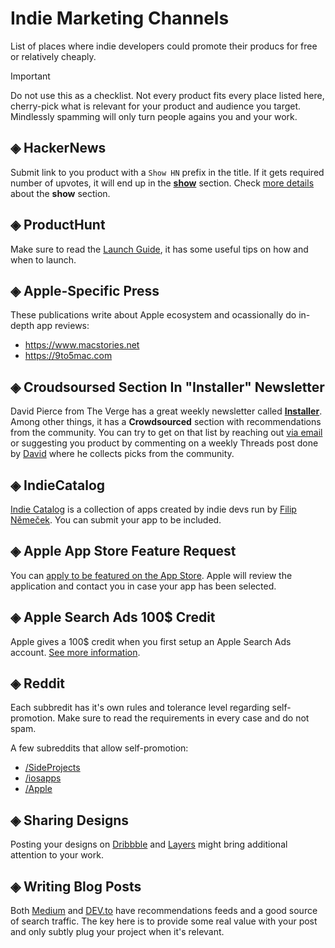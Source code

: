 # Indie Marketing Channels
List of places where indie developers could promote their producs for free or relatively cheaply.

> [!IMPORTANT]
> Do not use this as a checklist. Not every product fits every place listed here, cherry-pick what is relevant for your product and audience you target. Mindlessly spamming will only turn people agains you and your work.

## ◈ HackerNews

Submit link to you product with a `Show HN` prefix in the title. If it gets required number of upvotes, it will end up in the [**show**](https://news.ycombinator.com/show) section. Check [more details](https://news.ycombinator.com/showhn.html) about the **show** section.

## ◈ ProductHunt

Make sure to read the [Launch Guide](https://www.producthunt.com/launch), it has some useful tips on how and when to launch.

## ◈ Apple-Specific Press

These publications write about Apple ecosystem and ocassionally do in-depth app reviews:
* https://www.macstories.net
* https://9to5mac.com

## ◈ Croudsoursed Section In "Installer" Newsletter

David Pierce from The Verge has a great weekly newsletter called [**Installer**](https://www.theverge.com/installer-newsletter). Among other things, it has a **Crowdsourced** section with recommendations from the community. You can try to get on that list by reaching out [via email](mailto:installer@theverge.com) or suggesting you product by commenting on a weekly Threads post done by [David](https://www.threads.net/@imdavidpierce) where he collects picks from the community.

## ◈ IndieCatalog

[Indie Catalog](https://indiecatalog.app) is a collection of apps created by indie devs run by [Filip Němeček](https://nemecek.be). You can submit your app to be included.

## ◈ Apple App Store Feature Request

You can [apply to be featured on the App Store](https://developer.apple.com/app-store/getting-featured/). Apple will review the application and contact you in case your app has been selected.

## ◈ Apple Search Ads 100$ Credit

Apple gives a 100$ credit when you first setup an Apple Search Ads account. [See more information](https://searchads.apple.com/help/billing/0032-apple-search-ads-promo-credit).


## ◈ Reddit

Each subbredit has it's own rules and tolerance level regarding self-promotion. Make sure to read the requirements in every case and do not spam.

A few subreddits that allow self-promotion:
* [/SideProjects](https://www.reddit.com/r/SideProject/)
* [/iosapps](https://www.reddit.com/r/iosapps/)
* [/Apple](https://www.reddit.com/r/apple/)


## ◈ Sharing Designs

Posting your designs on [Dribbble](https://dribbble.com) and [Layers](https://layers.to) might bring additional attention to your work.

## ◈ Writing Blog Posts

Both [Medium](https://medium.com) and [DEV.to](https://dev.to) have recommendations feeds and a good source of search traffic. The key here is to provide some real value with your post and only subtly plug your project when it's relevant.
